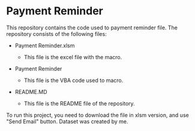 # Payment Reminder

This repository contains the code used to payment reminder file.
The repository consists of the following files:

- Payment Reminder.xlsm
  - This file is the excel file with the macro.
          
- Payment Reminder
  - This file is the VBA code used to macro.
          
- README.MD
  - This file is the README file of the repository.
          
To run this project, you need to download the file in xlsm version, and use "Send Email" button.
Dataset was created by me.
